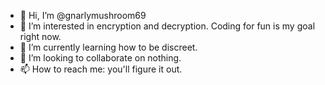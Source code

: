 - 👋 Hi, I’m @gnarlymushroom69
- 👀 I’m interested in encryption and decryption. Coding for fun is my goal right now.
- 🌱 I’m currently learning how to be discreet.
- 💞️ I’m looking to collaborate on nothing.
- 📫 How to reach me: you'll figure it out.

<!---
gnarlymushroom69/gnarlymushroom69 is a ✨ special ✨ repository because its `README.md` (this file) appears on your GitHub profile.
You can click the Preview link to take a look at your changes.
--->
